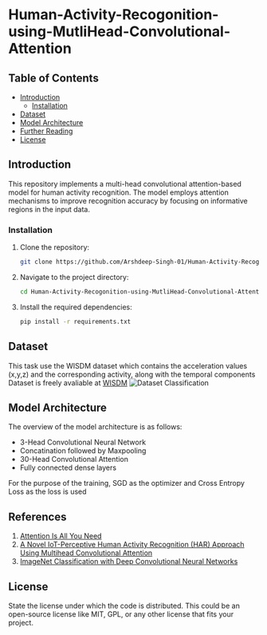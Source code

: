 # Human-Activity-Recogonition-using-MutliHead-Convolutional-Attention

## Table of Contents

- [Introduction](#introduction)
  - [Installation](#installation)
- [Dataset](#dataset)
- [Model Architecture](#model-architecture)
- [Further Reading](#contributing)
- [License](#license)

## Introduction

This repository implements a multi-head convolutional attention-based model for human activity recognition. The model employs attention mechanisms to improve recognition accuracy by focusing on informative regions in the input data.



### Installation

1. Clone the repository:
   ```bash
   git clone https://github.com/Arshdeep-Singh-01/Human-Activity-Recogonition-using-MutliHead-Convolutional-Attention.git
   ```

2. Navigate to the project directory:
   ```bash
   cd Human-Activity-Recogonition-using-MutliHead-Convolutional-Attention
   ```

3. Install the required dependencies:
   ```bash
   pip install -r requirements.txt
   ```


## Dataset

This task use the WISDM dataset which contains the acceleration values (x,y,z) and the corresponding activity, along with the temporal components
Dataset is freely avaliable at [WISDM](https://www.cis.fordham.edu/wisdm/dataset.php)
![Dataset Classification](https://drive.google.com/file/d/1f0pWCgmu1rLYDQxZvPhBINjPmjKq8mY4/view?usp=sharing)

## Model Architecture

The overview of the model architecture is as follows:
- 3-Head Convolutional Neural Network
- Concatination followed by Maxpooling
- 30-Head Convolutional Attention
- Fully connected dense layers

For the purpose of the training, SGD as the optimizer and Cross Entropy Loss as the loss is used

## References

1. [Attention Is All You Need](https://arxiv.org/abs/1706.03762)
2. [A Novel IoT-Perceptive Human Activity Recognition (HAR) Approach Using Multihead Convolutional Attention](https://ieeexplore.ieee.org/document/8883222)
3. [ImageNet Classification with Deep Convolutional
Neural Networks](https://proceedings.neurips.cc/paper_files/paper/2012/file/c399862d3b9d6b76c8436e924a68c45b-Paper.pdf)

## License

State the license under which the code is distributed. This could be an open-source license like MIT, GPL, or any other license that fits your project.
```
